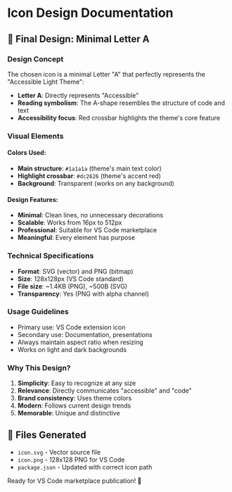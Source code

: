 # Icon Design Documentation

## 🎨 Final Design: Minimal Letter A

### Design Concept
The chosen icon is a minimal Letter "A" that perfectly represents the "Accessible Light Theme":

- **Letter A**: Directly represents "Accessible"
- **Reading symbolism**: The A-shape resembles the structure of code and text
- **Accessibility focus**: Red crossbar highlights the theme's core feature

### Visual Elements

#### Colors Used:
- **Main structure**: `#1a1a1a` (theme's main text color)
- **Highlight crossbar**: `#dc2626` (theme's accent red)
- **Background**: Transparent (works on any background)

#### Design Features:
- **Minimal**: Clean lines, no unnecessary decorations
- **Scalable**: Works from 16px to 512px
- **Professional**: Suitable for VS Code marketplace
- **Meaningful**: Every element has purpose

### Technical Specifications
- **Format**: SVG (vector) and PNG (bitmap)
- **Size**: 128x128px (VS Code standard)
- **File size**: ~1.4KB (PNG), ~500B (SVG)
- **Transparency**: Yes (PNG with alpha channel)

### Usage Guidelines
- Primary use: VS Code extension icon
- Secondary use: Documentation, presentations
- Always maintain aspect ratio when resizing
- Works on light and dark backgrounds

### Why This Design?
1. **Simplicity**: Easy to recognize at any size
2. **Relevance**: Directly communicates "accessible" and "code"
3. **Brand consistency**: Uses theme colors
4. **Modern**: Follows current design trends
5. **Memorable**: Unique and distinctive

## 📁 Files Generated
- `icon.svg` - Vector source file
- `icon.png` - 128x128 PNG for VS Code
- `package.json` - Updated with correct icon path

Ready for VS Code marketplace publication! 🚀